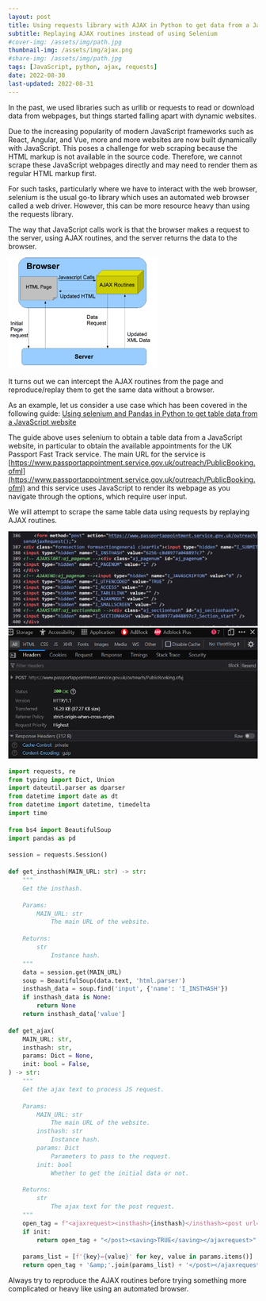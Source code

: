 ```yaml
---
layout: post
title: Using requests library with AJAX in Python to get data from a JavaScript website
subtitle: Replaying AJAX routines instead of using Selenium
#cover-img: /assets/img/path.jpg
thumbnail-img: /assets/img/ajax.png
#share-img: /assets/img/path.jpg
tags: [JavaScript, python, ajax, requests]
date: 2022-08-30
last-updated: 2022-08-31
---
```


In the past, we used libraries such as urllib or requests to read or download data from webpages, but things started falling apart with dynamic websites.

Due to the increasing popularity of modern JavaScript frameworks such as React, Angular, and Vue, more and more websites are now built dynamically with JavaScript. This poses a challenge for web scraping because the HTML markup is not available in the source code. Therefore, we cannot scrape these JavaScript webpages directly and may need to render them as regular HTML markup first. 

For such tasks, particularly where we have to interact with the web browser, selenium is the usual go-to library which uses an automated web browser called a web driver. However, this can be more resource heavy than using the requests library. 

The way that JavaScript calls work is that the browser makes a request to the server, using AJAX routines, and the server returns the data to the browser. 

<img src="/assets/img/ajax.png" alt="isolated" width="300"/>

It turns out we can intercept the AJAX routines from the page and reproduce/replay them to get the same data without a browser.

As an example, let us consider a use case which has been covered in the following guide: [Using selenium and Pandas in Python to get table data from a JavaScript website](https://medium.com/@michaelstvnhodge/using-selenium-in-python-to-get-table-data-from-a-javascript-website-13292863bfa4 "Using selenium and Pandas in Python to get table data from a JavaScript website")

The guide above uses selenium to obtain a table data from a JavaScript website, in particular to obtain the available appointments for the UK Passport Fast Track service. The main URL for the service is [https://www.passportappointment.service.gov.uk/outreach/PublicBooking.ofml](https://www.passportappointment.service.gov.uk/outreach/PublicBooking.ofml) and this service uses JavaScript to render its webpage as you navigate through the options, which require user input.

We will attempt to scrape the same table data using requests by replaying AJAX routines.

<img src="/assets/img/source.png" alt="isolated" width="600"/>

<img src="/assets/img/network.png" alt="isolated" width="600"/>

```python
import requests, re
from typing import Dict, Union
import dateutil.parser as dparser
from datetime import date as dt
from datetime import datetime, timedelta
import time

from bs4 import BeautifulSoup
import pandas as pd

session = requests.Session()

def get_insthash(MAIN_URL: str) -> str:
    """
    Get the insthash.

    Params:
        MAIN_URL: str
            The main URL of the website.
    
    Returns:
        str
            Instance hash.
    """
    data = session.get(MAIN_URL)
    soup = BeautifulSoup(data.text, 'html.parser')
    insthash_data = soup.find('input', {'name': 'I_INSTHASH'})
    if insthash_data is None:
        return None
    return insthash_data['value']

def get_ajax(
    MAIN_URL: str,
    insthash: str,
    params: Dict = None,
    init: bool = False,
) -> str:
    """
    Get the ajax text to process JS request.

    Params:
        MAIN_URL: str
            The main URL of the website.
        insthash: str
            Instance hash.
        params: Dict
            Parameters to pass to the request.
        init: bool
            Whether to get the initial data or not.

    Returns:
        str
            The ajax text for the post request.
    """
    open_tag = f"<ajaxrequest><insthash>{insthash}</insthash><post url='{MAIN_URL}'>"
    if init:
        return open_tag + "</post><saving>TRUE</saving></ajaxrequest>"

    params_list = [f'{key}={value}' for key, value in params.items()]
    return open_tag + '&amp;'.join(params_list) + '</post></ajaxrequest>'
```

Always try to reproduce the AJAX routines before trying something more complicated or heavy like using an automated browser.


